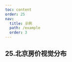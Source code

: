 ```yaml
---
toc: content
order: 25
nav:
  title: 示例
  path: /example
  order: 3
---
```


## 25.北京房价视觉分布

<code src= './iconImage/index.tsx' compact="true" defaultShowCode></code>
